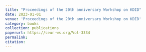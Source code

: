 ```yaml
---
title: "Proceedings of the 20th anniversary Workshop on KDID"
date: 2023-01-01
venue: 'Proceedings of the 20th anniversary Workshop on KDID'
category: books
collection: publications
paperurl: https://ceur-ws.org/Vol-3334
permalink: 
citation: 
---
```

